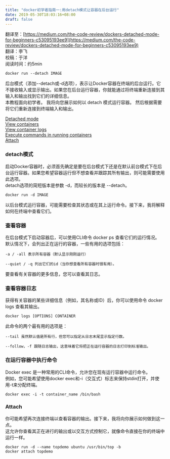 ```yaml
---
title: "docker初学者指南一:用detach模式让容器在后台运行"
date: 2019-05-30T18:03:16+08:00
draft: false
---
```

翻译至：[https://medium.com/the-code-review/dockers-detached-mode-for-beginners-c53095193ee9](https://medium.com/the-code-review/dockers-detached-mode-for-beginners-c53095193ee9)  
翻译：李飞  
校稿：于洋  
阅读时间：约5min  

```
docker run --detach IMAGE
```

后台模式（添加--detach或-d选项），表示让Docker容器在终端的后台运行。它不接收输入或显示输出。如果您在后台运行容器，你就能通过将终端重新连接到其输入和输出找到它们的详细信息。  
本教程面向初学者。 我将向您展示如何以 detach 模式运行容器。 然后根据需要将它们重新连接到终端输入和输出。  

[Detached mode](#detach模式)  
[View containers](#查看容器)  
[View container logs](#查看容器日志)  
[Execute commands in running containers](#在运行容器中执行命令)  
[Attach](#Attach)  

### detach模式  
启动Docker容器时，必须首先确定是要在后台模式下还是在默认前台模式下在后台运行容器。如果您希望容器运行但不想查看并跟踪其所有输出，则可能需要使用此选项。  
detach选项的简短版本是参数 -d，而较长的版本是 --detach。  
```
docker run -d IMAGE
```
以后台模式运行容器，可能需要检查其状态或在其上运行命令。接下来，我将解释如何在终端中查看它们。

### 查看容器  
在后台模式下启动容器后，可以使用CLI命令 docker ps 查看它们的运行情况。  
默认情况下，会列出正在运行的容器，一些有用的选项包括：  
```
-a / -all 表示所有容器（默认显示刚刚运行）
```
```
--quiet / -q 列出它们的id（当你想查看所有容器时很有用）。
```
要查看有关容器的更多信息，您可以查看其日志。

### 查看容器日志  
获得有关容器的某些详细信息（例如，其名称或ID）后，你可以使用命令 docker logs 查看其输出。  
```
docker logs [OPTIONS] CONTAINER
```
此命令的两个最有用的选项是：
```
--tail 虽然默认值是所有行，但您可以指定从日志末尾显示指定行数。
```
```
--follow，-f 跟随日志输出，这意味着它将把正在运行容器的日志打印到标准输出。  
```

### 在运行容器中执行命令  
Docker exec 是一种常用的CLI命令，允许您在现有运行容器中运行命令。  
例如，您可能希望使用docker exec和-i（交互式）标志来保持stdin打开，并使用-t来分配终端。  
```
docker exec -i -t container_name /bin/bash
```

### Attach  
你可能希望再次连接终端以查看容器的输出。接下来，我将向你展示如何做到这一点。  
这允许你查看其正在进行的输出或以交互方式控制它，就像命令直接在你的终端中运行一样。  
```
docker run -d --name topdemo ubuntu /usr/bin/top -b
docker attach topdemo
```

